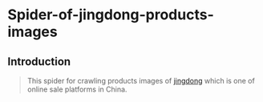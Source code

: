 # Spider-of-jingdong-products-images
## Introduction
>This spider for crawling products images of [jingdong](https://www.jd.com/) which is one of online sale platforms in China.  
>
